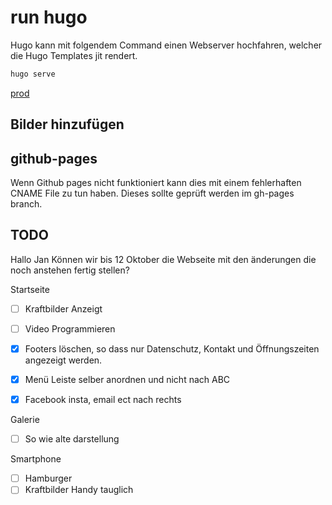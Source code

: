 # run hugo

Hugo kann mit folgendem Command einen Webserver hochfahren, welcher die Hugo Templates jit rendert.


```bash
hugo serve
```
[prod](https://www.sonjas-haarstyle.ch/)

## Bilder hinzufügen

## github-pages

Wenn Github pages nicht funktioniert kann dies mit einem fehlerhaften CNAME File zu tun haben. Dieses sollte geprüft werden im gh-pages branch.


## TODO

Hallo Jan
Können wir bis 12 Oktober die Webseite mit den änderungen die noch anstehen fertig stellen?

Startseite
- [ ] Kraftbilder Anzeigt
- [ ] Video Programmieren
- [x] Footers löschen, so dass nur Datenschutz, Kontakt und Öffnungszeiten angezeigt werden.
- [x] Menü Leiste selber anordnen und nicht nach ABC
- [x] Facebook insta, email ect nach rechts


Galerie
- [ ] So wie alte darstellung



Smartphone
- [ ] Hamburger
- [ ] Kraftbilder Handy tauglich
